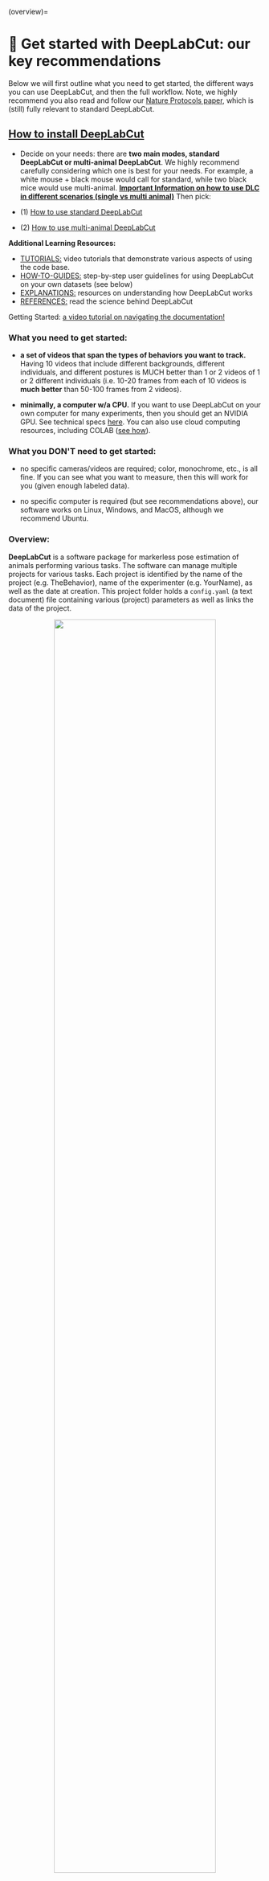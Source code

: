 (overview)=
# 🥳 Get started with DeepLabCut: our key recommendations 

Below we will first outline what you need to get started, the different ways you can use DeepLabCut, and then the full workflow. Note, we highly recommend you also read and follow our [Nature Protocols paper](https://www.nature.com/articles/s41596-019-0176-0), which is (still) fully relevant to standard DeepLabCut.

## [How to install DeepLabCut](how-to-install)

- Decide on your needs: there are **two main modes, standard DeepLabCut or multi-animal DeepLabCut**. We highly recommend carefully considering which one is best for your needs. For example, a white mouse + black mouse would call for standard, while two black mice would use multi-animal. **[Important Information on how to use DLC in different scenarios (single vs multi animal)](important-info-regd-usage)** Then pick:

- (1) [How to use standard DeepLabCut](single-animal-userguide)
- (2) [How to use multi-animal DeepLabCut](multi-animal-userguide)

 **Additional Learning Resources:**

 - [TUTORIALS:](https://www.youtube.com/channel/UC2HEbWpC_1v6i9RnDMy-dfA?view_as=subscriber) video tutorials that demonstrate various aspects of using the code base.
 - [HOW-TO-GUIDES:](overview) step-by-step user guidelines for using DeepLabCut on your own datasets (see below)
 - [EXPLANATIONS:](https://github.com/DeepLabCut/DeepLabCut-Workshop-Materials) resources on understanding how DeepLabCut works
 - [REFERENCES:](https://github.com/DeepLabCut/DeepLabCut#references) read the science behind DeepLabCut

Getting Started: [a video tutorial on navigating the documentation!](https://www.youtube.com/watch?v=A9qZidI7tL8)


### What you need to get started:

 - **a set of videos that span the types of behaviors you want to track.** Having 10 videos that include different backgrounds, different individuals, and different postures is MUCH better than 1 or 2 videos of 1 or 2 different individuals (i.e. 10-20 frames from each of 10 videos is **much better** than 50-100 frames from 2 videos).

 - **minimally, a computer w/a CPU.** If you want to use DeepLabCut on your own computer for many experiments, then you should get an NVIDIA GPU. See technical specs [here](https://github.com/DeepLabCut/DeepLabCut/wiki/FAQ). You can also use cloud computing resources, including COLAB ([see how](https://github.com/DeepLabCut/DeepLabCut/blob/master/examples/README.md)).


### What you DON'T need to get started:

 - no specific cameras/videos are required; color, monochrome, etc., is all fine. If you can see what you want to measure, then this will work for you (given enough labeled data).

 - no specific computer is required (but see recommendations above), our software works on Linux, Windows, and MacOS, although we recommend Ubuntu.


### Overview:
**DeepLabCut** is a software package for markerless pose estimation of animals performing various tasks. The software can manage multiple projects for various tasks. Each project is identified by the name of the project (e.g. TheBehavior), name of the experimenter (e.g. YourName), as well as the date at creation. This project folder holds a ``config.yaml`` (a text document) file containing various (project) parameters as well as links the data of the project.


<p align="center">
<img src=   https://images.squarespace-cdn.com/content/v1/57f6d51c9f74566f55ecf271/1572293604382-W6BWA63LZ9J8R7N0QEA5/ke17ZwdGBToddI8pDm48kIw6YkRUEyoge4858uAJfaMUqsxRUqqbr1mOJYKfIPR7LoDQ9mXPOjoJoqy81S2I8N_N4V1vUb5AoIIIbLZhVYwL8IeDg6_3B-BRuF4nNrNcQkVuAT7tdErd0wQFEGFSnH9wUPiI8bGoX-EQadkbLIJwhzjIpw393-uEwSKO7VZIL9gN_Sb5I_dLwvWryjeCJg/dlc_overview-01.png?format=1000w width="80%">
 </p>


### Overview of the workflow:
This page contains a list of the essential functions of DeepLabCut as well as demos. There are many optional parameters with each described function, which you can find [here](functionDetails.md). For additional assistance, you can use the [help](UseOverviewGuide.md#help) function to better understand what each function does.

 <p align="center">
<img src="https://static1.squarespace.com/static/57f6d51c9f74566f55ecf271/t/5cca272524a69435c3251c40/1556752170424/flowfig.jpg?format=1000w" height="270">

<img src="https://images.squarespace-cdn.com/content/v1/57f6d51c9f74566f55ecf271/1560124235138-A9VEZB45SQPD5Z0BDEXA/ke17ZwdGBToddI8pDm48kKsvCFNoOAts8bgs5LXY20UUqsxRUqqbr1mOJYKfIPR7LoDQ9mXPOjoJoqy81S2I8N_N4V1vUb5AoIIIbLZhVYxCRW4BPu10St3TBAUQYVKcZaDohTswVrVk6oKw3G03bTl18OXeDyNJsBjNlGiyPYGo9Ewyd5AI5wx6CleNeBtf/dlc_steps.jpg?format=1000w" height="270">
</p>

**NOTE:** There is a highly similar workflow for 2.2+ (and your 2.X projects are still fully compatible with this format!).

** DLC 2.2:** as of 2.2 we support "multi-animal projects," but these new features can also be used on single animals too (details below). The workflow is highly similar, but with a few key additional steps. Please carefully review the functions below for more details. You can search/look for **maDeepLabCut** for specific steps that are changed, or see this more comprehensive guide [here](/docs/maDLC_AdvUserGuide.md)

 <p align="center">
<img src="https://images.squarespace-cdn.com/content/v1/57f6d51c9f74566f55ecf271/1596370260800-SP2GWKDPJCOIR7LJ31VM/ke17ZwdGBToddI8pDm48kB4fL2ovSQh5dRlH2jCMtpoUqsxRUqqbr1mOJYKfIPR7LoDQ9mXPOjoJoqy81S2I8N_N4V1vUb5AoIIIbLZhVYxCRW4BPu10St3TBAUQYVKcSV94BuD0XUinmig_1P1RJNYVU597j3jgswapL4c_w92BJE9r6UgUperYhWQ2ubQ_/workflow.png?format=2500w" height="570">
 </p>


You can have as many projects on your computer as you wish. You can have DeepLabCut installed in an [environment](/conda-environments) and always exit and return to this environment to run the code. You just need to point to the correct ``config.yaml`` file to [jump back in](/docs/UseOverviewGuide.md#tips-for-daily-use)! The documentation below will take you through the individual steps.

<p align="center">
<img src=  https://images.squarespace-cdn.com/content/v1/57f6d51c9f74566f55ecf271/1559758477126-B9PU1EFA7L7L1I24Z2EH/ke17ZwdGBToddI8pDm48kH6mtUjqMdETiS6k4kEkCoR7gQa3H78H3Y0txjaiv_0fDoOvxcdMmMKkDsyUqMSsMWxHk725yiiHCCLfrh8O1z5QPOohDIaIeljMHgDF5CVlOqpeNLcJ80NK65_fV7S1UQf4d-kVja3vCG3Q_2S8RPAcZTZ9JxgjXkf3-Un9aT84H3bqxw7fF48mhrq5Ulr0Hg/howtouseDLC2d_3d-01.png?format=500w width="60%">
 </p>


(important-info-regd-usage)=

# Specific Advice for Using DeepLabCut:

## Important information on using DeepLabCut:

We recommend first using **DeepLabCut for a single animal scenario** to understand the workflow - even if it's just our demo data. Multi-animal tracking is more complex - i.e. it has several decisions the user needs to make. Then, when you are ready you can jump into 2.2...

### Additional information for getting started with maDeepLabCut (aka DeepLabCut 2.2):

We highly recommend using 2.2 first in the Project Manager GUI ([Option 3](docs/functionDetails.md#deeplabcut-project-manager-gui)). This will allow you to get used to the additional steps by being walked through the process. Then, you can always use all the functions in your favorite IDE, notebooks, etc.

#### *What scenario do you have?*

- **I have single animal videos:**
   - quick start: when you `create_new_project` (and leave the default flag to False in `multianimal=False`). This is the typical work path for many of you.

- **I have single animal videos, but I want to use the updated network capabilities introduced for multi-animal projects:**
   - quick start: when you `create_new_project` just set the flag `multianimal=True`. This enables you to use maDLC features even though you have only one animal. To note, this is rarely required for single animal projects, and not the recommended path. Some tips for when you might want to use this: this is good for say, a hand or a mouse if you feel the "skeleton" during training would increase performance. DON'T do this for things that could be identified an individual objects. i.e., don't do whisker 1, whisker 2, whisker 3 as 3 individuals. Each whisker always has a specific spatial location, and by calling them individuals you will do WORSE than in single animal mode.

[VIDEO TUTORIAL AVAILABLE!](https://youtu.be/JDsa8R5J0nQ)

- **I have multiple *identical-looking animals* in my videos:**
   - quick start: when you `create_new_project` set the flag `multianimal=True`. If you can't tell them apart, you can assign the "individual" ID to any animal in each frame. See this [labeling w/2.2 demo video](https://www.youtube.com/watch?v=_qbEqNKApsI)

[VIDEO TUTORIAL AVAILABLE!](https://youtu.be/Kp-stcTm77g)

- **I have multiple animals, *but I can tell them apart,* in my videos and want to use DLC2.2:**
   - quick start: when you `create_new_project` set the flag `multianimal=True`. And always label the "individual" ID name the same; i.e. if you have mouse1 and mouse2 but mouse2 always has a miniscope, in every frame label mouse2 consistently. See this [labeling w/2.2 demo video](https://www.youtube.com/watch?v=_qbEqNKApsI). Then, you MUST put the following in the config.yaml file: `identity: true`

[VIDEO TUTORIAL AVAILABLE!](https://youtu.be/Kp-stcTm77g) - ALSO, if you can tell them apart, label animals them consistently!

- **I have a pre-2.2 single animal project, but I want to use 2.2:**

Please read [this convert 2 maDLC guide](convert-maDLC)

# The options for using DeepLabCut:

Great - now that you get the overall workflow let's jump in! Here, you have several options.

[**Option 1**](using-demo-notebooks) DEMOs: for a quick introduction to DLC on our data.

[**Option 2**](using-project-manager-gui) Standalone GUI: is the perfect place for
beginners who want to start using DeepLabCut on your own data.

[**Option 3**](using-the-terminal) In the terminal: is best for more advanced users, as
with the terminal interface you get the most versatility and options.

(using-demo-notebooks)=
## Option 1: Demo Notebooks:
[VIDEO TUTORIAL AVAILABLE!](https://www.youtube.com/watch?v=DRT-Cq2vdWs)

We provide Jupyter and COLAB notebooks for using DeepLabCut on both a pre-labeled dataset, and on the end user’s
own dataset. See all the demo's [here!](/examples) Please note that GUIs are not easily supported in Jupyter in MacOS, as you need a framework build of python. While it's possible to launch them with a few tweaks, we recommend using the Project Manager GUI or terminal, so please follow the instructions below.

(using-project-manager-gui)=
## Option 2: using the Project Manager GUI:
[VIDEO TUTORIAL!](https://www.youtube.com/watch?v=KcXogR-p5Ak)

[VIDEO TUTORIAL#2!](https://youtu.be/Kp-stcTm77g)

Start Python by typing ``ipython`` or ``python`` in the terminal (note: using pythonw for Mac users was depreciated in 2022).
If you are using DeepLabCut on the cloud, you cannot use the GUIs. If you use Windows, please always open the terminal with administrator privileges. Please read more in our Nature Protocols paper [here](https://www.nature.com/articles/s41596-019-0176-0). And, see our [troubleshooting wiki](https://github.com/DeepLabCut/DeepLabCut/wiki/Troubleshooting-Tips).

Simply open the terminal and type:
```python
python -m deeplabcut
```
That's it! Follow the GUI for details

(using-the-terminal)=
## Option 3: using the program terminal, Start iPython*:

[VIDEO TUTORIAL AVAILABLE!](https://www.youtube.com/watch?v=7xwOhUcIGio)

Please decide with mode you want to use DeepLabCut, and follow one of the following:

- (1) [How to use standard DeepLabCut](single-animal-userguide)
- (2) [How to use multi-animal DeepLabCut](multi-animal-userguide)
